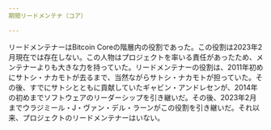 ```yaml
---
期間リードメンテナ（コア）

---
```

リードメンテナーはBitcoin Coreの階層内の役割であった。この役割は2023年2月現在では存在しない。この人物はプロジェクトを率いる責任があったため、メンテナーよりも大きな力を持っていた。リードメンテナーの役割は、2011年初めにサトシ・ナカモトが去るまで、当然ながらサトシ・ナカモトが担っていた。その後、すでにサトシとともに貢献していたギャビン・アンドレセンが、2014年の初めまでソフトウェアのリーダーシップを引き継いだ。その後、2023年2月までウラジミール・J・ヴァン・デル・ラーンがこの役割を引き継いだ。それ以来、プロジェクトのリードメンテナーはいない。